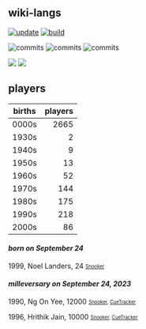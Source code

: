 ## wiki-langs
[![update](https://github.com/dreamerminsk/wiki-langs/actions/workflows/update-tables.yml/badge.svg)](https://github.com/dreamerminsk/wiki-langs/actions/workflows/update-tables.yml)
[![build](https://github.com/dreamerminsk/wiki-langs/actions/workflows/build.yml/badge.svg)](https://github.com/dreamerminsk/wiki-langs/actions/workflows/build.yml)

![commits](https://img.shields.io/github/commit-activity/y/dreamerminsk/wiki-langs)
![commits](https://img.shields.io/github/commit-activity/m/dreamerminsk/wiki-langs)
![commits](https://img.shields.io/github/commit-activity/w/dreamerminsk/wiki-langs)

![](https://img.shields.io/github/languages/code-size/dreamerminsk/wiki-langs)
![](https://img.shields.io/github/repo-size/dreamerminsk/wiki-langs)

## players
| births | players |
| :----: | ------: |
| 0000s | 2665 |
| 1930s | 2 |
| 1940s | 9 |
| 1950s | 13 |
| 1960s | 52 |
| 1970s | 144 |
| 1980s | 175 |
| 1990s | 218 |
| 2000s | 86 |

#### ***born on September 24***
1999, Noel Landers, 24 <sub><sup>[Snooker](http://www.snooker.org/res/index.asp?player=2504)</sup></sub>


#### ***milleversary on September 24, 2023***
1990, Ng On Yee, 12000 <sub><sup>[Snooker](http://www.snooker.org/res/index.asp?player=1485), [CueTracker](http://cuetracker.net/Players/ng-on-yee/)</sup></sub>

1996, Hrithik Jain, 10000 <sub><sup>[Snooker](http://www.snooker.org/res/index.asp?player=1851), [CueTracker](http://cuetracker.net/Players/hrithik-jain/)</sup></sub>



